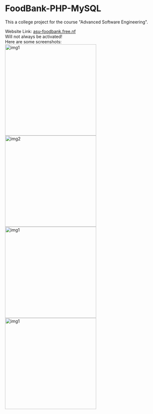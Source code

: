 # FoodBank-PHP-MySQL
This a college project for the course "Advanced Software Engineering".

Website Link: [asu-foodbank.free.nf](http://asu-foodbank.free.nf/)  
Will not always be activated!  
Here are some screenshots:<br>
<img alt='img1' src='https://github.com/user-attachments/assets/3bc6b9c5-9cde-4ba5-8d26-5aa3f2211f0d' height="300" ><br>
<img alt='img2' src='https://github.com/user-attachments/assets/790cdff2-181c-4aee-8b31-6c9858e2b9a8' height="300" ><br>
<img alt='img1' src='https://github.com/user-attachments/assets/471b1429-5660-4c0d-846e-9d242fe1cc7c' height="300" ><br>
<img alt='img1' src='https://github.com/user-attachments/assets/5ea590d9-2ee9-4103-a230-459fbb488fec' height="300" ><br>
